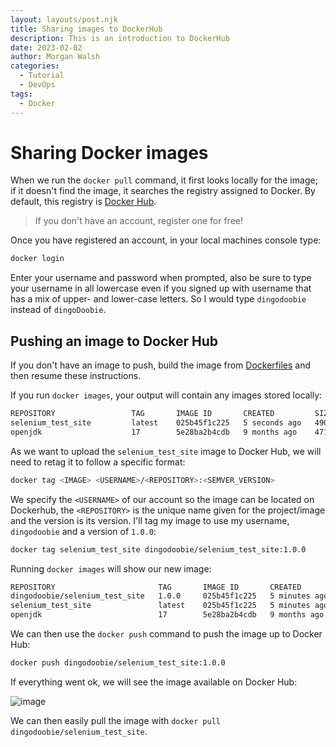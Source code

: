 ```yaml
---
layout: layouts/post.njk
title: Sharing images to DockerHub
description: This is an introduction to DockerHub
date: 2023-02-02
author: Morgan Walsh
categories:
  - Tutorial
  - DevOps
tags:
  - Docker
---
```


# Sharing Docker images

When we run the `docker pull` command, it first looks locally for the image; if it doesn't find the image, it searches 
the registry assigned to Docker. By default, this registry is [Docker Hub](https://hub.docker.com/).

> If you don't have an account, register one for free!

Once you have registered an account, in your local machines console type:
  
```sh
docker login
```

Enter your username and password when prompted, also be sure to type your username in all lowercase even if you signed up 
with username that has a mix of upper- and lower-case letters. So I would type `dingodoobie` instead of `dingoDoobie`.

## Pushing an image to Docker Hub

If you don't have an image to push, build the image from [Dockerfiles](/notes/docker/dockerfiles.html) and then resume these 
instructions. 
  
If you run `docker images`, your output will contain any images stored locally:

```sh
REPOSITORY                 TAG       IMAGE ID       CREATED         SIZE
selenium_test_site         latest    025b45f1c225   5 seconds ago   490MB
openjdk                    17        5e28ba2b4cdb   9 months ago    471MB
```
  
As we want to upload the `selenium_test_site` image to Docker Hub, we will need to retag it to follow a specific format:
  
```sh
docker tag <IMAGE> <USERNAME>/<REPOSITORY>:<SEMVER_VERSION>
```

We specify the `<USERNAME>` of our account so the image can be located on Dockerhub, the `<REPOSITORY>` is the unique 
name given for the project/image and the version is its version. I'll tag my image to use my username, `dingodoobie` and a 
version of `1.0.0`:

```sh
docker tag selenium_test_site dingodoobie/selenium_test_site:1.0.0
```

Running `docker images` will show our new image:
  
```sh
REPOSITORY                       TAG       IMAGE ID       CREATED         SIZE
dingodoobie/selenium_test_site   1.0.0     025b45f1c225   5 minutes ago   490MB
selenium_test_site               latest    025b45f1c225   5 minutes ago   490MB
openjdk                          17        5e28ba2b4cdb   9 months ago    471MB
```

We can then use the `docker push` command to push the image up to Docker Hub:
  
```sh
docker push dingodoobie/selenium_test_site:1.0.0
```
  
If everything went ok, we will see the image available on Docker Hub:
  
![image](https://user-images.githubusercontent.com/29315632/216311448-f71b0521-6bd5-4f32-8481-f5641757d22e.png)

We can then easily pull the image with `docker pull dingodoobie/selenium_test_site`.
  